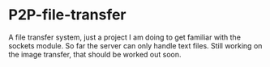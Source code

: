 # P2P-file-transfer
A file transfer system, just a project I am doing to get familiar with the sockets module. So far the server can only handle text files.
Still working on the image transfer, that should be worked out soon. 

